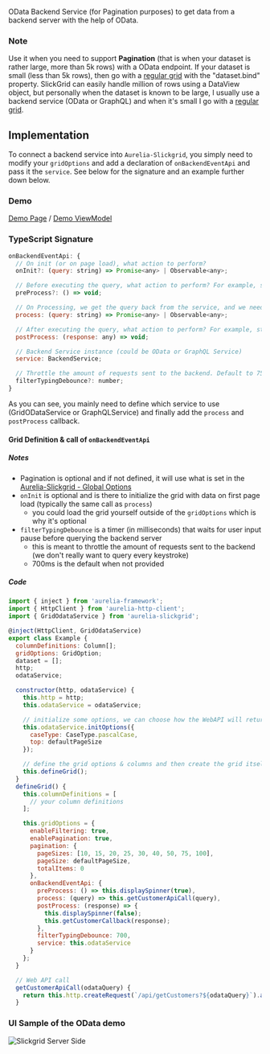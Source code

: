OData Backend Service (for Pagination purposes) to get data from a backend server with the help of OData.

### Note
Use it when you need to support **Pagination** (that is when your dataset is rather large, more than 5k rows) with a OData endpoint. If your dataset is small (less than 5k rows), then go with a [regular grid](https://ghiscoding.github.io/aurelia-slickgrid/#/slickgrid) with the "dataset.bind" property. SlickGrid can easily handle million of rows using a DataView object, but personally when the dataset is known to be large, I usually use a backend service (OData or GraphQL) and when it's small I go with a [regular grid](https://ghiscoding.github.io/aurelia-slickgrid/#/slickgrid). 

## Implementation
To connect a backend service into `Aurelia-Slickgrid`, you simply need to modify your `gridOptions` and add a declaration of `onBackendEventApi` and pass it the `service`. See below for the signature and an example further down below.

### Demo
[Demo Page](https://ghiscoding.github.io/aurelia-slickgrid/#/slickgrid/example5) / [Demo ViewModel](/ghiscoding/aurelia-slickgrid/blob/master/aurelia-slickgrid/src/examples/slickgrid/example5.ts)

### TypeScript Signature
```javascript
onBackendEventApi: {
  // On init (or on page load), what action to perform?
  onInit?: (query: string) => Promise<any> | Observable<any>;

  // Before executing the query, what action to perform? For example, start a spinner
  preProcess?: () => void;

  // On Processing, we get the query back from the service, and we need to provide a Promise/Observable. For example: this.http.get(myGraphqlUrl)
  process: (query: string) => Promise<any> | Observable<any>;

  // After executing the query, what action to perform? For example, stop the spinner
  postProcess: (response: any) => void;

  // Backend Service instance (could be OData or GraphQL Service)
  service: BackendService;

  // Throttle the amount of requests sent to the backend. Default to 750ms
  filterTypingDebounce?: number;
}
```
As you can see, you mainly need to define which service to use (GridODataService or GraphQLService) and finally add the `process` and `postProcess` callback. 

#### Grid Definition & call of `onBackendEventApi`
##### Notes
- Pagination is optional and if not defined, it will use what is set in the  [Aurelia-Slickgrid - Global Options](https://github.com/ghiscoding/aurelia-slickgrid/blob/master/src/app/modules/aurelia-slickgrid/global-grid-options.ts)
- `onInit` is optional and is there to initialize the grid with data on first page load (typically the same call as `process`)
  - you could load the grid yourself outside of the `gridOptions` which is why it's optional
- `filterTypingDebounce` is a timer (in milliseconds) that waits for user input pause before querying the backend server
  - this is meant to throttle the amount of requests sent to the backend (we don't really want to query every keystroke)
  - 700ms is the default when not provided

##### Code
```javascript
import { inject } from 'aurelia-framework';
import { HttpClient } from 'aurelia-http-client';
import { GridOdataService } from 'aurelia-slickgrid';

@inject(HttpClient, GridOdataService)
export class Example {
  columnDefinitions: Column[];
  gridOptions: GridOption;
  dataset = [];
  http;
  odataService;

  constructor(http, odataService) {
    this.http = http;
    this.odataService = odataService;

    // initialize some options, we can choose how the WebAPI will return it's value (camelCase or PascalCase)
    this.odataService.initOptions({
      caseType: CaseType.pascalCase,
      top: defaultPageSize
    });

    // define the grid options & columns and then create the grid itself
    this.defineGrid();
  }
  defineGrid() {
    this.columnDefinitions = [
      // your column definitions
    ];

    this.gridOptions = {
      enableFiltering: true,
      enablePagination: true,
      pagination: {
        pageSizes: [10, 15, 20, 25, 30, 40, 50, 75, 100],
        pageSize: defaultPageSize,
        totalItems: 0
      },
      onBackendEventApi: {
        preProcess: () => this.displaySpinner(true),
        process: (query) => this.getCustomerApiCall(query),
        postProcess: (response) => {
          this.displaySpinner(false);
          this.getCustomerCallback(response);
        },
        filterTypingDebounce: 700,
        service: this.odataService
      }
    };
  }

  // Web API call
  getCustomerApiCall(odataQuery) {
    return this.http.createRequest(`/api/getCustomers?${odataQuery}`).asGet().send();
  }
```

### UI Sample of the OData demo

![Slickgrid Server Side](https://github.com/ghiscoding/aurelia-slickgrid/blob/master/screenshots/pagination.png)